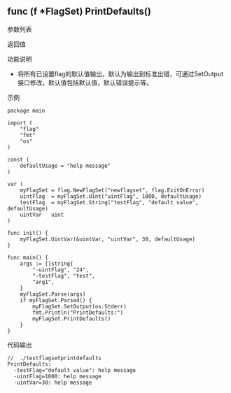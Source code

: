 ## func (f *FlagSet) PrintDefaults()

参数列表

返回值

功能说明
- 将所有已设置flag的默认值输出，默认为输出到标准出错，可通过SetOutput接口修改，默认值包括默认值，默认错误提示等。

示例
        
    package main
    
    import (
    	"flag"
    	"fmt"
    	"os"
    )
    
    const (
    	defaultUsage = "help message"
    )
    
    var (
    	myFlagSet = flag.NewFlagSet("newflagset", flag.ExitOnError)
    	uintFlag  = myFlagSet.Uint("uintFlag", 1000, defaultUsage)
    	testFlag  = myFlagSet.String("testFlag", "default value", defaultUsage)
    	uintVar   uint
    )

    func init() {
    	myFlagSet.UintVar(&uintVar, "uintVar", 30, defaultUsage)
    }
    
    func main() {
    	args := []string{
    		"-uintFlag", "24",
    		"-testFlag", "test",
    		"arg1",
    	}
    	myFlagSet.Parse(args)
    	if myFlagSet.Parsed() {
    		myFlagSet.SetOutput(os.Stderr)
    		fmt.Println("PrintDefaults:")
    		myFlagSet.PrintDefaults()
    	}
    }

代码输出
        
    //  ./testflagsetprintdefaults
    PrintDefaults:
      -testFlag="default value": help message
      -uintFlag=1000: help message
      -uintVar=30: help message

